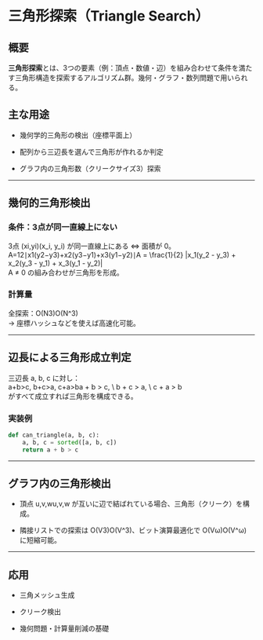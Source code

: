 # 三角形探索（Triangle Search）

## 概要

**三角形探索**とは、3つの要素（例：頂点・数値・辺）を組み合わせて条件を満たす三角形構造を探索するアルゴリズム群。幾何・グラフ・数列問題で用いられる。

## 主な用途

- 幾何学的三角形の検出（座標平面上）
    
- 配列から三辺長を選んで三角形が作れるか判定
    
- グラフ内の三角形数（クリークサイズ3）探索
    

---

## 幾何的三角形検出

### 条件：3点が同一直線上にない

3点 (xi,yi)(x_i, y_i) が同一直線上にある ⇔ 面積が 0。  
A=12∣x1(y2−y3)+x2(y3−y1)+x3(y1−y2)∣A = \frac{1}{2} |x_1(y_2 - y_3) + x_2(y_3 - y_1) + x_3(y_1 - y_2)|  
A ≠ 0 の組み合わせが三角形を形成。

### 計算量

全探索：O(N3)O(N^3)  
→ 座標ハッシュなどを使えば高速化可能。

---

## 辺長による三角形成立判定

三辺長 a, b, c に対し：  
a+b>c, b+c>a, c+a>ba + b > c, \ b + c > a, \ c + a > b  
がすべて成立すれば三角形を構成できる。

### 実装例

```python
def can_triangle(a, b, c):
    a, b, c = sorted([a, b, c])
    return a + b > c
```

---

## グラフ内の三角形検出

- 頂点 u,v,wu,v,w が互いに辺で結ばれている場合、三角形（クリーク）を構成。
    
- 隣接リストでの探索は O(V3)O(V^3)、ビット演算最適化で O(Vω)O(V^ω) に短縮可能。
    

---

## 応用

- 三角メッシュ生成
    
- クリーク検出
    
- 幾何問題・計算量削減の基礎